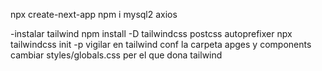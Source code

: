 npx create-next-app <name>
npm i mysql2 axios

-instalar tailwind
npm install -D tailwindcss postcss autoprefixer
npx tailwindcss init -p
vigilar en tailwind conf la carpeta apges y components
cambiar styles/globals.css per el que dona tailwind